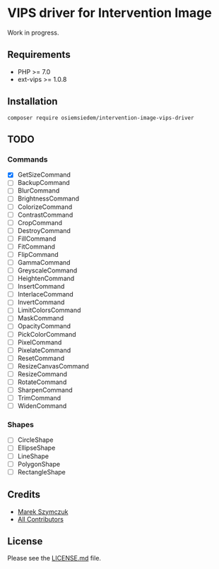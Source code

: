 # VIPS driver for Intervention Image

Work in progress.

## Requirements

- PHP >= 7.0
- ext-vips >= 1.0.8

## Installation

```
composer require osiemsiedem/intervention-image-vips-driver
```

## TODO

### Commands

- [x] GetSizeCommand
- [ ] BackupCommand
- [ ] BlurCommand
- [ ] BrightnessCommand
- [ ] ColorizeCommand
- [ ] ContrastCommand
- [ ] CropCommand
- [ ] DestroyCommand
- [ ] FillCommand
- [ ] FitCommand
- [ ] FlipCommand
- [ ] GammaCommand
- [ ] GreyscaleCommand
- [ ] HeightenCommand
- [ ] InsertCommand
- [ ] InterlaceCommand
- [ ] InvertCommand
- [ ] LimitColorsCommand
- [ ] MaskCommand
- [ ] OpacityCommand
- [ ] PickColorCommand
- [ ] PixelCommand
- [ ] PixelateCommand
- [ ] ResetCommand
- [ ] ResizeCanvasCommand
- [ ] ResizeCommand
- [ ] RotateCommand
- [ ] SharpenCommand
- [ ] TrimCommand
- [ ] WidenCommand

### Shapes

- [ ] CircleShape
- [ ] EllipseShape
- [ ] LineShape
- [ ] PolygonShape
- [ ] RectangleShape

## Credits

- [Marek Szymczuk](https://github.com/bonzai)
- [All Contributors](../../contributors)

## License

Please see the [LICENSE.md](LICENSE.md) file.
